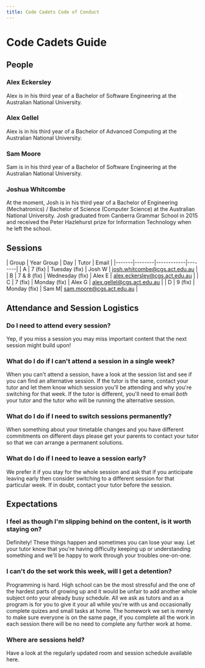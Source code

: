 ```yaml
---
title: Code Cadets Code of Conduct
---
```


# Code Cadets Guide

## People

### **Alex** Eckersley

Alex is in his third year of a Bachelor of Software Engineering at the Australian National University.

### **Alex** Gellel

Alex is in his third year of a Bachelor of Advanced Computing at the Australian National University.


### **Sam** Moore

Sam is in his third year of a Bachelor of Software Engineering at the Australian National University.

### **Joshua** Whitcombe

At the moment, Josh is in his third year of a Bachelor of Engineering (Mechatronics) / Bachelor of Science (Computer Science) at the Australian National University. Josh graduated from Canberra Grammar School in 2015 and received the Peter Hazlehurst prize for Information Technology when he left the school.

## Sessions

| Group | Year Group | Day | Tutor | Email |
|-------|--------|------------|--------|
| A     | 7 (fix) | Tuesday (fix) | Josh W | josh.whitcombe@cgs.act.edu.au |
| B     | 7 & 8 (fix) | Wednesday (fix) | Alex E | alex.eckersley@cgs.act.edu.au |
| C     | 7 (fix) | Monday (fix) | Alex G | alex.gellel@cgs.act.edu.au |
| D     | 9 (fix) | Monday (fix) | Sam M| sam.moore@cgs.act.edu.au |

## Attendance and Session Logistics

### Do I need to attend every session?

Yep, if you miss a session you may miss important content that the next session might build upon!

### What do I do if I can't attend a session in a single week?

When you can't attend a session, have a look at the session list and see if you can find an alternative session. If the tutor is the same, contact your tutor and let them know which session you'll be attending and why you're switching for that week. If the tutor is different, you'll need to email *both* your tutor and the tutor who will be running the alternative session.

### What do I do if I need to switch sessions permanently?

When something about your timetable changes and you have different commitments on different days please get your parents to contact your tutor so that we can arrange a permanent solutions.

### What do I do if I need to leave a session early?

We prefer it if you stay for the whole session and ask that if you anticipate leaving early then consider switching to a different session for that particular week. If in doubt, contact your tutor before the session.

## Expectations

### I feel as though I'm slipping behind on the content, is it worth staying on?

Definitely! These things happen and sometimes you can lose your way. Let your tutor know that you're having difficulty keeping up or understanding something and we'll be happy to work through your troubles one-on-one.

### I can't do the set work this week, will I get a detention?

Programming is hard. High school can be the most stressful and the one of the hardest parts of growing up and it would be unfair to add another whole subject onto your already busy schedule. All we ask as tutors and as a program is for you to give it your all while you're with us and occasionally complete quizes and small tasks at home. The homework we set is merely to make sure everyone is on the same page, if you complete all the work in each session there will be no need to complete any further work at home.

### Where are sessions held?

Have a look at the regularly updated room and session schedule available here.
